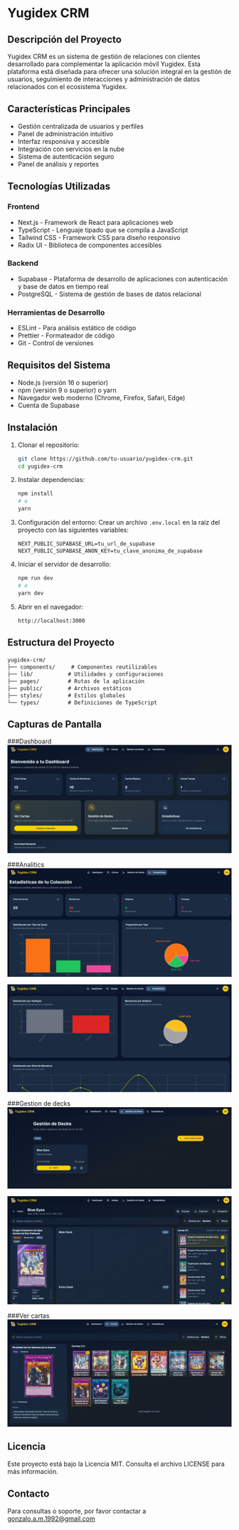 # Yugidex CRM

## Descripción del Proyecto
Yugidex CRM es un sistema de gestión de relaciones con clientes desarrollado para complementar la aplicación móvil Yugidex. Esta plataforma está diseñada para ofrecer una solución integral en la gestión de usuarios, seguimiento de interacciones y administración de datos relacionados con el ecosistema Yugidex.

## Características Principales

- Gestión centralizada de usuarios y perfiles
- Panel de administración intuitivo
- Interfaz responsiva y accesible
- Integración con servicios en la nube
- Sistema de autenticación seguro
- Panel de análisis y reportes

## Tecnologías Utilizadas

### Frontend
- Next.js - Framework de React para aplicaciones web
- TypeScript - Lenguaje tipado que se compila a JavaScript
- Tailwind CSS - Framework CSS para diseño responsivo
- Radix UI - Biblioteca de componentes accesibles

### Backend
- Supabase - Plataforma de desarrollo de aplicaciones con autenticación y base de datos en tiempo real
- PostgreSQL - Sistema de gestión de bases de datos relacional

### Herramientas de Desarrollo
- ESLint - Para análisis estático de código
- Prettier - Formateador de código
- Git - Control de versiones

## Requisitos del Sistema

- Node.js (versión 16 o superior)
- npm (versión 9 o superior) o yarn
- Navegador web moderno (Chrome, Firefox, Safari, Edge)
- Cuenta de Supabase

## Instalación

1. Clonar el repositorio:
   ```bash
   git clone https://github.com/tu-usuario/yugidex-crm.git
   cd yugidex-crm
   ```

2. Instalar dependencias:
   ```bash
   npm install
   # o
   yarn
   ```

3. Configuración del entorno:
   Crear un archivo `.env.local` en la raíz del proyecto con las siguientes variables:
   ```
   NEXT_PUBLIC_SUPABASE_URL=tu_url_de_supabase
   NEXT_PUBLIC_SUPABASE_ANON_KEY=tu_clave_anonima_de_supabase
   ```

4. Iniciar el servidor de desarrollo:
   ```bash
   npm run dev
   # o
   yarn dev
   ```

5. Abrir en el navegador:
   ```
   http://localhost:3000
   ```

## Estructura del Proyecto

```
yugidex-crm/
├── components/     # Componentes reutilizables
├── lib/           # Utilidades y configuraciones
├── pages/         # Rutas de la aplicación
├── public/        # Archivos estáticos
├── styles/        # Estilos globales
└── types/         # Definiciones de TypeScript
```

## Capturas de Pantalla

###Dashboard
![\[Incluir capturas de pantalla relevantes de la aplicación\]](https://github.com/GAM-Sama/Yugidex-CRM/blob/main/public/images/dashboard.PNG)

###Analitics
![\[Incluir capturas de pantalla relevantes de la aplicación\]](https://github.com/GAM-Sama/Yugidex-CRM/blob/main/public/images/analitics.PNG)

![\[Incluir capturas de pantalla relevantes de la aplicación\]](https://github.com/GAM-Sama/Yugidex-CRM/blob/main/public/images/analitics-2.PNG)

###Gestion de decks
![\[Incluir capturas de pantalla relevantes de la aplicación\]](https://github.com/GAM-Sama/Yugidex-CRM/blob/main/public/images/gestion-deck-1.PNG)

![\[Incluir capturas de pantalla relevantes de la aplicación\]](https://github.com/GAM-Sama/Yugidex-CRM/blob/main/public/images/gestion-deck-2.PNG)

###Ver cartas
![\[Incluir capturas de pantalla relevantes de la aplicación\]](https://github.com/GAM-Sama/Yugidex-CRM/blob/main/public/images/ver-cartas.PNG)

## Licencia

Este proyecto está bajo la Licencia MIT. Consulta el archivo LICENSE para más información.

## Contacto

Para consultas o soporte, por favor contactar a [gonzalo.a.m.1992@gmail.com](mailto:gonzalo.a.m.1992@gmail.com)
